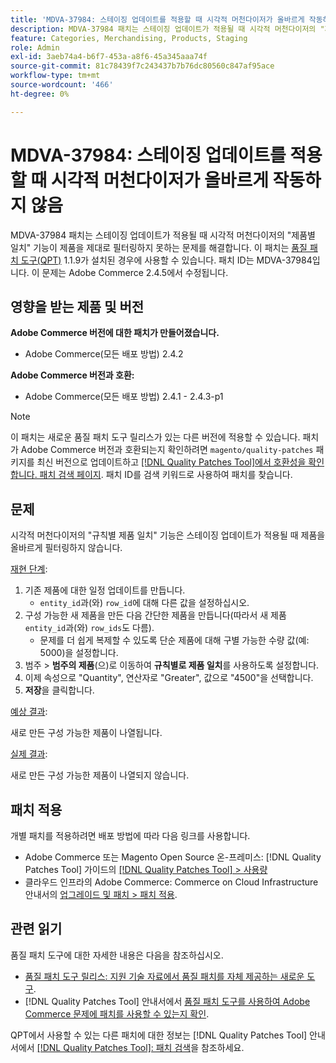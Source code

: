 ```yaml
---
title: 'MDVA-37984: 스테이징 업데이트를 적용할 때 시각적 머천다이저가 올바르게 작동하지 않음'
description: MDVA-37984 패치는 스테이징 업데이트가 적용될 때 시각적 머천다이저의 "제품별 일치" 기능이 제품을 제대로 필터링하지 못하는 문제를 해결합니다. 이 패치는 [Quality Patches Tool (QPT)](https://experienceleague.adobe.com/en/docs/commerce-knowledge-base/kb/announcements/commerce-announcements/magento-quality-patches-released-new-tool-to-self-serve-quality-patches) 1.1.9가 설치된 경우 사용할 수 있습니다. 패치 ID는 MDVA-37984입니다. 이 문제는 Adobe Commerce 2.4.5에서 수정됩니다.
feature: Categories, Merchandising, Products, Staging
role: Admin
exl-id: 3aeb74a4-b6f7-453a-a8f6-45a345aaa74f
source-git-commit: 81c78439f7c243437b7b76dc80560c847af95ace
workflow-type: tm+mt
source-wordcount: '466'
ht-degree: 0%

---
```


# MDVA-37984: 스테이징 업데이트를 적용할 때 시각적 머천다이저가 올바르게 작동하지 않음

MDVA-37984 패치는 스테이징 업데이트가 적용될 때 시각적 머천다이저의 &quot;제품별 일치&quot; 기능이 제품을 제대로 필터링하지 못하는 문제를 해결합니다. 이 패치는 [품질 패치 도구(QPT)](https://experienceleague.adobe.com/en/docs/commerce-knowledge-base/kb/announcements/commerce-announcements/magento-quality-patches-released-new-tool-to-self-serve-quality-patches) 1.1.9가 설치된 경우에 사용할 수 있습니다. 패치 ID는 MDVA-37984입니다. 이 문제는 Adobe Commerce 2.4.5에서 수정됩니다.

## 영향을 받는 제품 및 버전

**Adobe Commerce 버전에 대한 패치가 만들어졌습니다.**

* Adobe Commerce(모든 배포 방법) 2.4.2

**Adobe Commerce 버전과 호환:**

* Adobe Commerce(모든 배포 방법) 2.4.1 - 2.4.3-p1

>[!NOTE]
>
>이 패치는 새로운 품질 패치 도구 릴리스가 있는 다른 버전에 적용할 수 있습니다. 패치가 Adobe Commerce 버전과 호환되는지 확인하려면 `magento/quality-patches` 패키지를 최신 버전으로 업데이트하고 [[!DNL Quality Patches Tool]에서 호환성을 확인합니다. 패치 검색 페이지](https://experienceleague.adobe.com/en/docs/commerce-knowledge-base/kb/announcements/commerce-announcements/magento-quality-patches-released-new-tool-to-self-serve-quality-patches). 패치 ID를 검색 키워드로 사용하여 패치를 찾습니다.

## 문제

시각적 머천다이저의 &quot;규칙별 제품 일치&quot; 기능은 스테이징 업데이트가 적용될 때 제품을 올바르게 필터링하지 않습니다.

<u>재현 단계</u>:

1. 기존 제품에 대한 일정 업데이트를 만듭니다.
   * `entity_id`과(와) `row_id`에 대해 다른 값을 설정하십시오.
1. 구성 가능한 새 제품을 만든 다음 간단한 제품을 만듭니다(따라서 새 제품 `entity_id`과(와) `row_ids`도 다름).
   * 문제를 더 쉽게 복제할 수 있도록 단순 제품에 대해 구별 가능한 수량 값(예: 5000)을 설정합니다.
1. 범주 > **범주의 제품**(으)로 이동하여 **규칙별로 제품 일치**&#x200B;를 사용하도록 설정합니다.
1. 이제 속성으로 &quot;Quantity&quot;, 연산자로 &quot;Greater&quot;, 값으로 &quot;4500&quot;을 선택합니다.
1. **저장**&#x200B;을 클릭합니다.

<u>예상 결과</u>:

새로 만든 구성 가능한 제품이 나열됩니다.

<u>실제 결과</u>:

새로 만든 구성 가능한 제품이 나열되지 않습니다.

## 패치 적용

개별 패치를 적용하려면 배포 방법에 따라 다음 링크를 사용합니다.

* Adobe Commerce 또는 Magento Open Source 온-프레미스: [!DNL Quality Patches Tool] 가이드의 [[!DNL Quality Patches Tool] > 사용량](/help/tools/quality-patches-tool/usage.md)
* 클라우드 인프라의 Adobe Commerce: Commerce on Cloud Infrastructure 안내서의 [업그레이드 및 패치 > 패치 적용](https://experienceleague.adobe.com/docs/commerce-cloud-service/user-guide/develop/upgrade/apply-patches.html).

## 관련 읽기

품질 패치 도구에 대한 자세한 내용은 다음을 참조하십시오.

* [품질 패치 도구 릴리스: 지원 기술 자료에서 품질 패치를 자체 제공하는 새로운 도구](https://experienceleague.adobe.com/en/docs/commerce-knowledge-base/kb/announcements/commerce-announcements/magento-quality-patches-released-new-tool-to-self-serve-quality-patches).
* [!DNL Quality Patches Tool] 안내서에서 [품질 패치 도구를 사용하여 Adobe Commerce 문제에 패치를 사용할 수 있는지 확인](/help/tools/quality-patches-tool/patches-available-in-qpt/check-patch-for-magento-issue-with-magento-quality-patches.md).

QPT에서 사용할 수 있는 다른 패치에 대한 정보는 [!DNL Quality Patches Tool] 안내서에서 [[!DNL Quality Patches Tool]: 패치 검색](https://experienceleague.adobe.com/tools/commerce-quality-patches/index.html)을 참조하세요.
